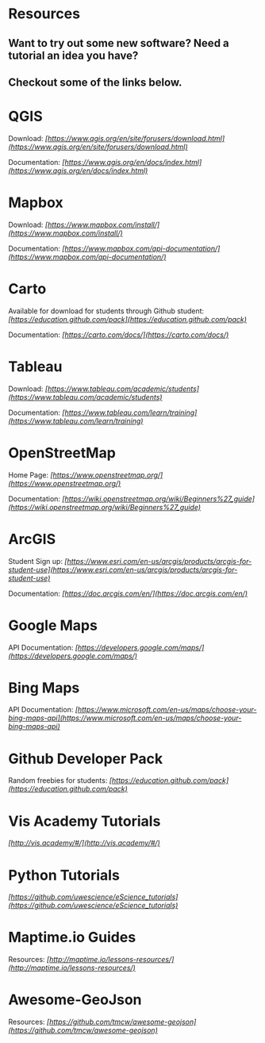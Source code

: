 # Resources
## Want to try out some new software? Need a tutorial an idea you have? 
## Checkout some of the links below. 


# QGIS

Download: *[https://www.qgis.org/en/site/forusers/download.html](https://www.qgis.org/en/site/forusers/download.html)*

Documentation: *[https://www.qgis.org/en/docs/index.html](https://www.qgis.org/en/docs/index.html)*

# Mapbox

Download: *[https://www.mapbox.com/install/](https://www.mapbox.com/install/)*

Documentation: *[https://www.mapbox.com/api-documentation/](https://www.mapbox.com/api-documentation/)*

# Carto

Available for download for students through Github student: *[https://education.github.com/pack](https://education.github.com/pack)*

Documentation: *[https://carto.com/docs/](https://carto.com/docs/)*

# Tableau

Download: *[https://www.tableau.com/academic/students](https://www.tableau.com/academic/students)*

Documentation: *[https://www.tableau.com/learn/training](https://www.tableau.com/learn/training)*

# OpenStreetMap

Home Page: *[https://www.openstreetmap.org/](https://www.openstreetmap.org/)*

Documentation: *[https://wiki.openstreetmap.org/wiki/Beginners%27_guide](https://wiki.openstreetmap.org/wiki/Beginners%27_guide)*

# ArcGIS

Student Sign up: *[https://www.esri.com/en-us/arcgis/products/arcgis-for-student-use](https://www.esri.com/en-us/arcgis/products/arcgis-for-student-use)*

Documentation: *[https://doc.arcgis.com/en/](https://doc.arcgis.com/en/)*

# Google Maps

API Documentation: *[https://developers.google.com/maps/](https://developers.google.com/maps/)*

# Bing Maps

API Documentation: *[https://www.microsoft.com/en-us/maps/choose-your-bing-maps-api](https://www.microsoft.com/en-us/maps/choose-your-bing-maps-api)*

# Github Developer Pack

Random freebies for students: *[https://education.github.com/pack](https://education.github.com/pack)*

# Vis Academy Tutorials

*[http://vis.academy/#/](http://vis.academy/#/)*

# Python Tutorials

*[https://github.com/uwescience/eScience_tutorials](https://github.com/uwescience/eScience_tutorials)*

# Maptime.io Guides

Resources: *[http://maptime.io/lessons-resources/](http://maptime.io/lessons-resources/)*

# Awesome-GeoJson

Resources: *[https://github.com/tmcw/awesome-geojson](https://github.com/tmcw/awesome-geojson)*
